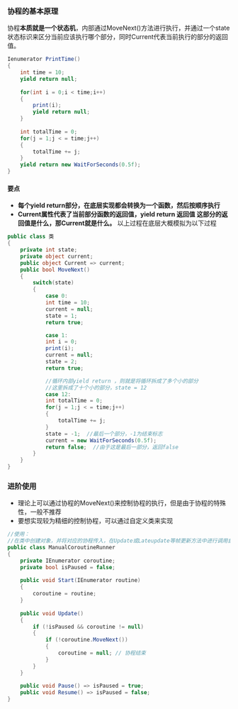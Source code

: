 ### 协程的基本原理
协程**本质就是一个状态机**，内部通过MoveNext()方法进行执行，并通过一个state状态标识来区分当前应该执行哪个部分，同时Current代表当前执行的部分的返回值。
``` C#
Ienumerator PrintTime()
{
	int time = 10;
	yield return null;
	
	for(int i = 0;i < time;i++)
	{
		print(i);
		yield return null;
	}
	
	int totalTime = 0;
	for(j = 1;j < = time;j++)
	{
		totalTime += j;
	}
	yield return new WaitForSeconds(0.5f);
}
```
#### 要点
* **每个yield return部分，在底层实现都会转换为一个函数，然后按顺序执行**
* **Current属性代表了当前部分函数的返回值，yield return 返回值 这部分的返回值是什么，那Current就是什么。**
以上过程在底层大概模拟为以下过程
``` C#
public class 类
{
	private int state;
	private object current;
	public object Current => current;
	public bool MoveNext()
	{
		switch(state)
		{
			case 0:
			int time = 10;
			current = null;
			state = 1;
			return true;

			case 1:
			int i = 0;
			print(i);
			current = null;
			state = 2;
			return true;

			//循环内部yield return ，则就是将循环拆成了多个小的部分
			//这里拆成了十个小的部分，state = 12
			case 12:
			int totalTime = 0;
			for(j = 1;j < = time;j++)
			{
				totalTime += j;
			}
			state = -1;  //最后一个部分，-1为结束标志
			current = new WaitForSeconds(0.5f);
			return false;  //由于这是最后一部分，返回false
		}
	}
}
```
### 进阶使用
* 理论上可以通过协程的MoveNext()来控制协程的执行，但是由于协程的特殊性，一般不推荐
* 要想实现较为精细的控制协程，可以通过自定义类来实现
``` C#
//使用：
//在类中创建对象，并将对应的协程传入，在Update或Lateupdate等帧更新方法中进行调用自定义类的Update，通过类的标识位对协程进行控制
public class ManualCoroutineRunner
{
    private IEnumerator coroutine;
    private bool isPaused = false;
    
    public void Start(IEnumerator routine)
    {
        coroutine = routine;
    }
    
    public void Update()
    {
        if (!isPaused && coroutine != null)
        {
            if (!coroutine.MoveNext())
            {
                coroutine = null; // 协程结束
            }
        }
    }
    
    public void Pause() => isPaused = true;
    public void Resume() => isPaused = false;
}
```
